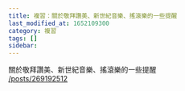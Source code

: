 ```yaml
---
title: 複習：關於敬拜讚美、新世紀音樂、搖滾樂的一些提醒
last_modified_at: 1652109300
category: 複習
tags: []
sidebar: 
---
```


<p>關於敬拜讚美、新世紀音樂、搖滾樂的一些提醒<br/>
<a href="/posts/269192512" target="_blank">/posts/269192512</a></p>
<p> </p>
